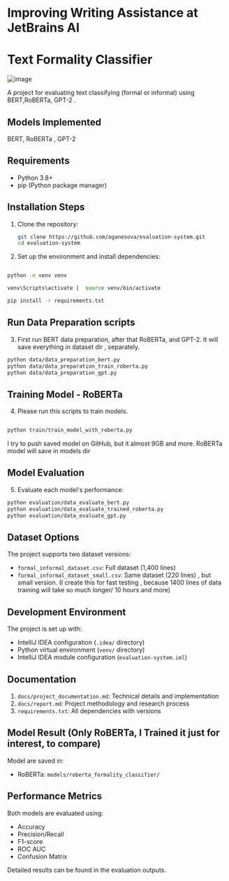 # Improving Writing Assistance at JetBrains AI
# Text Formality Classifier

![image](https://github.com/user-attachments/assets/27bb86c1-f47b-4a1e-983e-6a0f563667fc)

A project for evaluating text classifying (formal or informal) using BERT,RoBERTa, GPT-2 .

## Models Implemented

BERT, RoBERTa , GPT-2

## Requirements

- Python 3.8+
- pip (Python package manager)

## Installation Steps

1. Clone the repository:
   ```bash
   git clone https://github.com/oganesova/evaluation-system.git
   cd evaluation-system
   ```

2. Set up the environment and install dependencies:
```bash

python -m venv venv

venv\Scripts\activate |  source venv/bin/activate

pip install -r requirements.txt
```
## Run Data Preparation scripts
3. First run BERT data preparation, after that RoBERTa, and GPT-2.
   It will save everything in dataset dir , separately.

```bash
python data/data_preparation_bert.py
python data/data_preparation_train_roberta.py
python data/data_preparation_gpt.py
```

## Training Model - RoBERTa
4. Please run this scripts to train models.
```bash

python train/train_model_with_roberta.py

```

I try to push saved model on GitHub, but it almost 9GB and more.
RoBERTa model will save in models dir 


## Model Evaluation

5. Evaluate each model's performance:


```bash
python evaluation/data_evaluate_bert.py
python evaluation/data_evaluate_trained_roberta.py
python evaluation/data_evaluate_gpt.py

```

## Dataset Options

The project supports two dataset versions:
- `formal_informal_dataset.csv`: Full dataset (1,400 lines)
- `formal_informal_dataset_small.csv`: Same dataset (220 lines) , but small version.
  (I create this for fast testing , because 1400 lines of data training will take so much longer/ 10 hours and more)


## Development Environment

The project is set up with:
- IntelliJ IDEA configuration (`.idea/` directory)
- Python virtual environment (`venv/` directory)
- IntelliJ IDEA module configuration (`evaluation-system.iml`)

## Documentation

1. `docs/project_documentation.md`: Technical details and implementation
2. `docs/report.md`: Project methodology and research process
3. `requirements.txt`: All dependencies with versions

## Model Result (Only RoBERTa, I Trained it just for interest, to compare)

Model are saved in:
- RoBERTa: `models/roberta_formality_classifier/`

## Performance Metrics

Both models are evaluated using:
- Accuracy
- Precision/Recall
- F1-score
- ROC AUC
- Confusion Matrix

Detailed results can be found in the evaluation outputs. 
